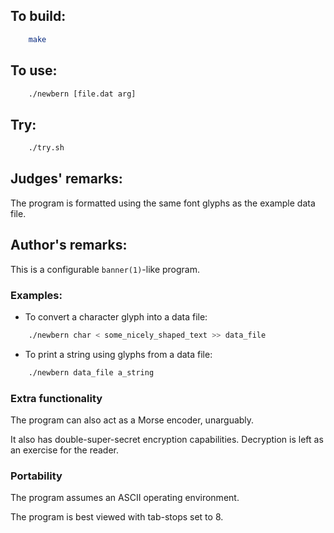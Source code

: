 ## To build:

```sh
    make
```


## To use:

```sh
    ./newbern [file.dat arg]
```


## Try:

```sh
    ./try.sh
```


## Judges' remarks:

The program is formatted using the same font glyphs as the example
data file.


## Author's remarks:

This is a configurable `banner(1)`-like program.


### Examples:

- To convert a character glyph into a data file:

```sh
    ./newbern char < some_nicely_shaped_text >> data_file
```


- To print a string using glyphs from a data file:

```sh
    ./newbern data_file a_string
```


### Extra functionality

The program can also act as a Morse encoder, unarguably.

It also has double-super-secret encryption capabilities.
Decryption is left as an exercise for the reader.


### Portability

The program assumes an ASCII operating environment.

The program is best viewed with tab-stops set to 8.


<!--

    Copyright © 1984-2024 by Landon Curt Noll. All Rights Reserved.

    You are free to share and adapt this file under the terms of this license:

	Creative Commons Attribution-ShareAlike 4.0 International (CC BY-SA 4.0)

    For more information, see:

	https://creativecommons.org/licenses/by-sa/4.0/

-->
